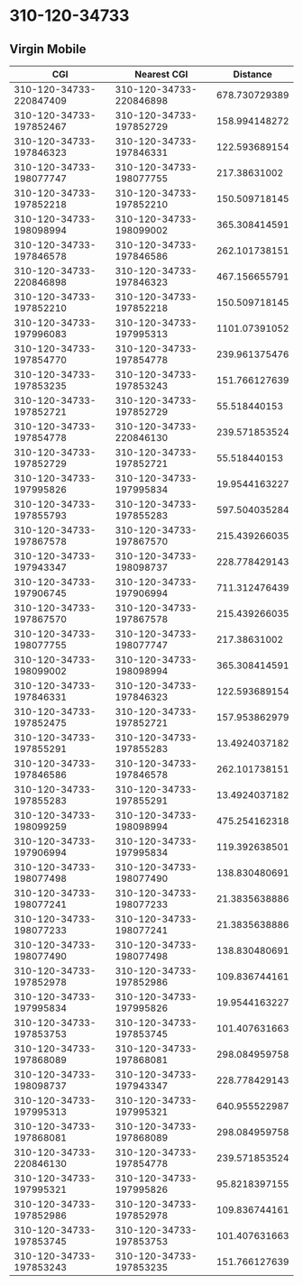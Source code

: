 # 310-120-34733
## Virgin Mobile


| CGI | Nearest CGI | Distance |
|-----|-------------|----------|
| 310-120-34733-220847409 | 310-120-34733-220846898 | 678.730729389 |
| 310-120-34733-197852467 | 310-120-34733-197852729 | 158.994148272 |
| 310-120-34733-197846323 | 310-120-34733-197846331 | 122.593689154 |
| 310-120-34733-198077747 | 310-120-34733-198077755 | 217.38631002 |
| 310-120-34733-197852218 | 310-120-34733-197852210 | 150.509718145 |
| 310-120-34733-198098994 | 310-120-34733-198099002 | 365.308414591 |
| 310-120-34733-197846578 | 310-120-34733-197846586 | 262.101738151 |
| 310-120-34733-220846898 | 310-120-34733-197846323 | 467.156655791 |
| 310-120-34733-197852210 | 310-120-34733-197852218 | 150.509718145 |
| 310-120-34733-197996083 | 310-120-34733-197995313 | 1101.07391052 |
| 310-120-34733-197854770 | 310-120-34733-197854778 | 239.961375476 |
| 310-120-34733-197853235 | 310-120-34733-197853243 | 151.766127639 |
| 310-120-34733-197852721 | 310-120-34733-197852729 | 55.518440153 |
| 310-120-34733-197854778 | 310-120-34733-220846130 | 239.571853524 |
| 310-120-34733-197852729 | 310-120-34733-197852721 | 55.518440153 |
| 310-120-34733-197995826 | 310-120-34733-197995834 | 19.9544163227 |
| 310-120-34733-197855793 | 310-120-34733-197855283 | 597.504035284 |
| 310-120-34733-197867578 | 310-120-34733-197867570 | 215.439266035 |
| 310-120-34733-197943347 | 310-120-34733-198098737 | 228.778429143 |
| 310-120-34733-197906745 | 310-120-34733-197906994 | 711.312476439 |
| 310-120-34733-197867570 | 310-120-34733-197867578 | 215.439266035 |
| 310-120-34733-198077755 | 310-120-34733-198077747 | 217.38631002 |
| 310-120-34733-198099002 | 310-120-34733-198098994 | 365.308414591 |
| 310-120-34733-197846331 | 310-120-34733-197846323 | 122.593689154 |
| 310-120-34733-197852475 | 310-120-34733-197852721 | 157.953862979 |
| 310-120-34733-197855291 | 310-120-34733-197855283 | 13.4924037182 |
| 310-120-34733-197846586 | 310-120-34733-197846578 | 262.101738151 |
| 310-120-34733-197855283 | 310-120-34733-197855291 | 13.4924037182 |
| 310-120-34733-198099259 | 310-120-34733-198098994 | 475.254162318 |
| 310-120-34733-197906994 | 310-120-34733-197995834 | 119.392638501 |
| 310-120-34733-198077498 | 310-120-34733-198077490 | 138.830480691 |
| 310-120-34733-198077241 | 310-120-34733-198077233 | 21.3835638886 |
| 310-120-34733-198077233 | 310-120-34733-198077241 | 21.3835638886 |
| 310-120-34733-198077490 | 310-120-34733-198077498 | 138.830480691 |
| 310-120-34733-197852978 | 310-120-34733-197852986 | 109.836744161 |
| 310-120-34733-197995834 | 310-120-34733-197995826 | 19.9544163227 |
| 310-120-34733-197853753 | 310-120-34733-197853745 | 101.407631663 |
| 310-120-34733-197868089 | 310-120-34733-197868081 | 298.084959758 |
| 310-120-34733-198098737 | 310-120-34733-197943347 | 228.778429143 |
| 310-120-34733-197995313 | 310-120-34733-197995321 | 640.955522987 |
| 310-120-34733-197868081 | 310-120-34733-197868089 | 298.084959758 |
| 310-120-34733-220846130 | 310-120-34733-197854778 | 239.571853524 |
| 310-120-34733-197995321 | 310-120-34733-197995826 | 95.8218397155 |
| 310-120-34733-197852986 | 310-120-34733-197852978 | 109.836744161 |
| 310-120-34733-197853745 | 310-120-34733-197853753 | 101.407631663 |
| 310-120-34733-197853243 | 310-120-34733-197853235 | 151.766127639 |
